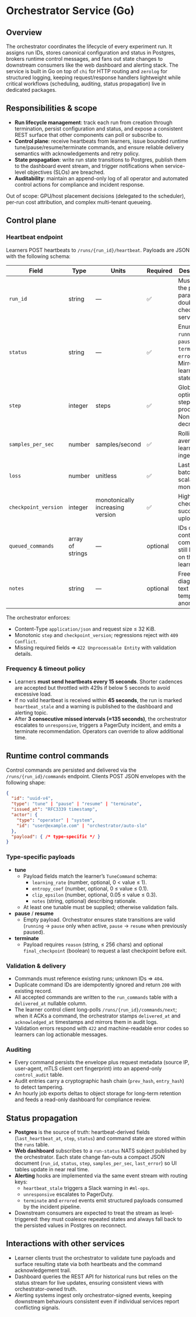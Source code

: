 # Orchestrator Service (Go)

## Overview
The orchestrator coordinates the lifecycle of every experiment run. It assigns run IDs, stores canonical configuration and
status in Postgres, brokers runtime control messages, and fans out state changes to downstream consumers like the web dashboard
and alerting stack. The service is built in Go on top of `chi` for HTTP routing and `zerolog` for structured logging, keeping
request/response handlers lightweight while critical workflows (scheduling, auditing, status propagation) live in dedicated
packages.

## Responsibilities & scope
- **Run lifecycle management**: track each run from creation through termination, persist configuration and status, and expose a
  consistent REST surface that other components can poll or subscribe to.
- **Control plane**: receive heartbeats from learners, issue bounded runtime tune/pause/resume/terminate commands, and ensure
  reliable delivery semantics with acknowledgements and retry policy.
- **State propagation**: write run state transitions to Postgres, publish them to the dashboard event stream, and trigger
  notifications when service-level objectives (SLOs) are breached.
- **Auditability**: maintain an append-only log of all operator and automated control actions for compliance and incident
  response.

Out of scope: GPU/host placement decisions (delegated to the scheduler), per-run cost attribution, and complex multi-tenant
queueing.

## Control plane

### Heartbeat endpoint
Learners POST heartbeats to `/runs/{run_id}/heartbeat`. Payloads are JSON with the following schema:

| Field | Type | Units | Required | Description |
| --- | --- | --- | --- | --- |
| `run_id` | string | — | ✅ | Must match the path parameter; double-checked server-side. |
| `status` | string | — | ✅ | Enum: `running`, `paused`, `terminating`, `errored`. Mirrors learner local state. |
| `step` | integer | steps | ✅ | Global optimizer step processed. Non-decreasing. |
| `samples_per_sec` | number | samples/second | ✅ | Rolling average of learner ingest rate. |
| `loss` | number | unitless | ✅ | Last full-batch loss scalar for monitoring. |
| `checkpoint_version` | integer | monotonically increasing version | ✅ | Highest checkpoint successfully uploaded. |
| `queued_commands` | array of strings | — | optional | IDs of control commands still buffered on the learner. |
| `notes` | string | — | optional | Free-form diagnostic text for temporary anomalies. |

The orchestrator enforces:
- Content-Type `application/json` and request size ≤ 32 KiB.
- Monotonic `step` and `checkpoint_version`; regressions reject with `409 Conflict`.
- Missing required fields ⇒ `422 Unprocessable Entity` with validation details.

### Frequency & timeout policy
- Learners **must send heartbeats every 15 seconds**. Shorter cadences are accepted but throttled with 429s if below 5 seconds to
  avoid excessive load.
- If no valid heartbeat is received within **45 seconds**, the run is marked `heartbeat_stale` and a warning is published to the
  dashboard and alerting topic.
- After **3 consecutive missed intervals (≈135 seconds)**, the orchestrator escalates to `unresponsive`, triggers a PagerDuty
  incident, and emits a terminate recommendation. Operators can override to allow additional time.

## Runtime control commands

Control commands are persisted and delivered via the `/runs/{run_id}/commands` endpoint. Clients POST JSON envelopes with the
following shape:

```json
{
  "id": "uuid-v4",
  "type": "tune" | "pause" | "resume" | "terminate",
  "issued_at": "RFC3339 timestamp",
  "actor": {
    "type": "operator" | "system",
    "id": "user@example.com" | "orchestrator/auto-slo"
  },
  "payload": { /* type-specific */ }
}
```

### Type-specific payloads
- **tune**
  - Payload fields match the learner’s `TuneCommand` schema:
    - `learning_rate` (number, optional, 0 < value ≤ 1).
    - `entropy_coef` (number, optional, 0 ≤ value ≤ 0.1).
    - `clip_epsilon` (number, optional, 0.05 ≤ value ≤ 0.3).
    - `notes` (string, optional) describing rationale.
  - At least one tunable must be supplied; otherwise validation fails.
- **pause** / **resume**
  - Empty payload. Orchestrator ensures state transitions are valid (`running` → `pause` only when active, `pause` → `resume`
    when previously paused).
- **terminate**
  - Payload requires `reason` (string, ≤ 256 chars) and optional `final_checkpoint` (boolean) to request a last checkpoint before
    exit.

### Validation & delivery
- Commands must reference existing runs; unknown IDs ⇒ `404`.
- Duplicate command IDs are idempotently ignored and return `200` with existing record.
- All accepted commands are written to the `run_commands` table with a `delivered_at` nullable column.
- The learner control client long-polls `/runs/{run_id}/commands/next`; when it ACKs a command, the orchestrator stamps
  `delivered_at` and `acknowledged_at` timestamps and mirrors them in audit logs.
- Validation errors respond with `422` and machine-readable error codes so learners can log actionable messages.

### Auditing
- Every command persists the envelope plus request metadata (source IP, user-agent, mTLS client cert fingerprint) into an
  append-only `control_audit` table.
- Audit entries carry a cryptographic hash chain (`prev_hash`, `entry_hash`) to detect tampering.
- An hourly job exports deltas to object storage for long-term retention and feeds a read-only dashboard for compliance review.

## Status propagation
- **Postgres** is the source of truth: heartbeat-derived fields (`last_heartbeat_at`, `step`, `status`) and command state are
  stored within the `runs` table.
- **Web dashboard** subscribes to a `run-status` NATS subject published by the orchestrator. Each state change fan-outs a compact
  JSON document (`run_id`, `status`, `step`, `samples_per_sec`, `last_error`) so UI tables update in near real time.
- **Alerting** hooks are implemented via the same event stream with routing keys:
  - `heartbeat_stale` triggers a Slack warning in `#ml-ops`.
  - `unresponsive` escalates to PagerDuty.
  - `terminate` and `errored` events emit structured payloads consumed by the incident pipeline.
- Downstream consumers are expected to treat the stream as level-triggered: they must coalesce repeated states and always fall
  back to the persisted values in Postgres on reconnect.

## Interactions with other services
- Learner clients trust the orchestrator to validate tune payloads and surface resulting state via both heartbeats and the
  command acknowledgement trail.
- Dashboard queries the REST API for historical runs but relies on the status stream for live updates, ensuring consistent views
  with orchestrator-owned truth.
- Alerting systems ingest only orchestrator-signed events, keeping downstream behaviours consistent even if individual services
  report conflicting signals.
